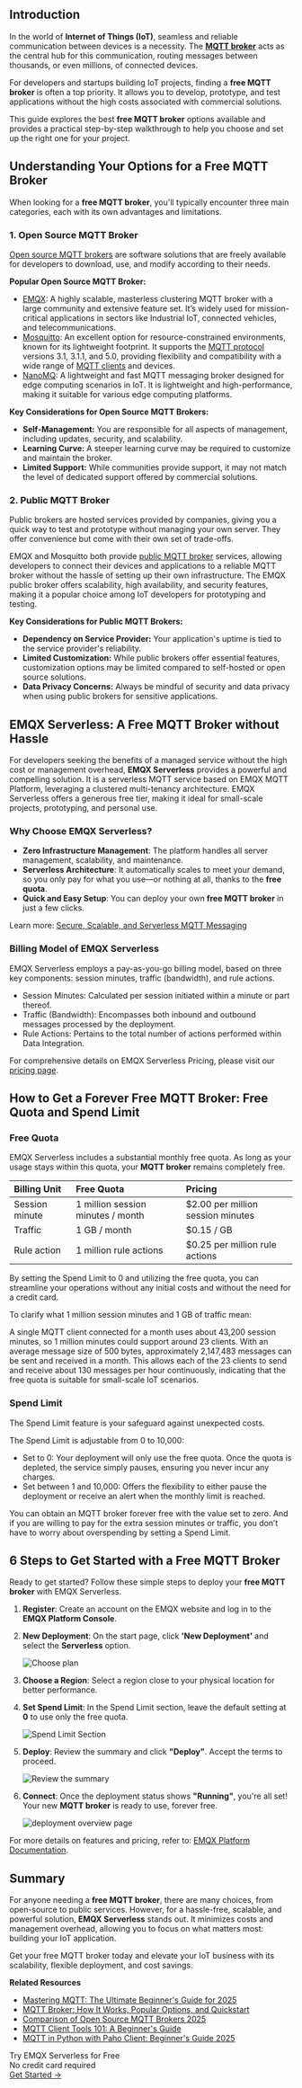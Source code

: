 ## Introduction

In the world of **Internet of Things (IoT)**, seamless and reliable communication between devices is a necessity. The **[MQTT broker](https://www.emqx.com/en/blog/the-ultimate-guide-to-mqtt-broker-comparison)** acts as the central hub for this communication, routing messages between thousands, or even millions, of connected devices.

For developers and startups building IoT projects, finding a **free MQTT broker** is often a top priority. It allows you to develop, prototype, and test applications without the high costs associated with commercial solutions.

This guide explores the best **free MQTT broker** options available and provides a practical step-by-step walkthrough to help you choose and set up the right one for your project.

## Understanding Your Options for a Free MQTT Broker

When looking for a **free MQTT broker**, you'll typically encounter three main categories, each with its own advantages and limitations.

### 1. Open Source MQTT Broker

[Open source MQTT brokers](https://www.emqx.com/en/blog/a-comprehensive-comparison-of-open-source-mqtt-brokers-in-2023) are software solutions that are freely available for developers to download, use, and modify according to their needs. 

**Popular Open Source MQTT Broker:**

- [EMQX](https://github.com/emqx/emqx): A highly scalable, masterless clustering MQTT broker with a large community and extensive feature set. It’s widely used for mission-critical applications in sectors like Industrial IoT, connected vehicles, and telecommunications.
- [Mosquitto](https://www.emqx.com/en/blog/mosquitto-mqtt-broker-pros-cons-tutorial-and-modern-alternatives): An excellent option for resource-constrained environments, known for its lightweight footprint. It supports the [MQTT protocol](https://www.emqx.com/en/blog/the-easiest-guide-to-getting-started-with-mqtt) versions 3.1, 3.1.1, and 5.0, providing flexibility and compatibility with a wide range of [MQTT clients](https://www.emqx.com/en/blog/mqtt-client-tools) and devices. 
- [NanoMQ](https://nanomq.io/): A lightweight and fast MQTT messaging broker designed for edge computing scenarios in IoT. It is lightweight and high-performance, making it suitable for various edge computing platforms.

**Key Considerations for Open Source MQTT Brokers:**

- **Self-Management:** You are responsible for all aspects of management, including updates, security, and scalability.
- **Learning Curve:** A steeper learning curve may be required to customize and maintain the broker.
- **Limited Support:** While communities provide support, it may not match the level of dedicated support offered by commercial solutions.

### 2. Public MQTT Broker

Public brokers are hosted services provided by companies, giving you a quick way to test and prototype without managing your own server. They offer convenience but come with their own set of trade-offs.

EMQX and Mosquitto both provide [public MQTT broker](https://www.emqx.com/en/mqtt/public-mqtt5-broker) services, allowing developers to connect their devices and applications to a reliable MQTT broker without the hassle of setting up their own infrastructure. The EMQX public broker offers scalability, high availability, and security features, making it a popular choice among IoT developers for prototyping and testing.

**Key Considerations for Public MQTT Brokers:**

- **Dependency on Service Provider:** Your application's uptime is tied to the service provider's reliability.
- **Limited Customization:** While public brokers offer essential features, customization options may be limited compared to self-hosted or open source solutions.
- **Data Privacy Concerns:** Always be mindful of security and data privacy when using public brokers for sensitive applications.

## EMQX Serverless: A Free MQTT Broker without Hassle

For developers seeking the benefits of a managed service without the high cost or management overhead, **EMQX Serverless** provides a powerful and compelling solution. It is a serverless MQTT service based on EMQX MQTT Platform, leveraging a clustered multi-tenancy architecture. EMQX Serverless offers a generous free tier, making it ideal for small-scale projects, prototyping, and personal use.

### Why Choose EMQX Serverless?

- **Zero Infrastructure Management**: The platform handles all server management, scalability, and maintenance.
- **Serverless Architecture**: It automatically scales to meet your demand, so you only pay for what you use—or nothing at all, thanks to the **free quota**.
- **Quick and Easy Setup**: You can deploy your own **free MQTT broker** in just a few clicks.

Learn more: [Secure, Scalable, and Serverless MQTT Messaging](https://www.emqx.com/en/cloud/serverless-mqtt) 

### Billing Model of EMQX Serverless

EMQX Serverless employs a pay-as-you-go billing model, based on three key components: session minutes, traffic (bandwidth), and rule actions.

- Session Minutes: Calculated per session initiated within a minute or part thereof.
- Traffic (Bandwidth): Encompasses both inbound and outbound messages processed by the deployment.
- Rule Actions: Pertains to the total number of actions performed within Data Integration.

For comprehensive details on EMQX Serverless Pricing, please visit our [pricing page](https://www.emqx.com/en/pricing).

## How to Get a Forever Free MQTT Broker: Free Quota and Spend Limit

### Free Quota

EMQX Serverless includes a substantial monthly free quota. As long as your usage stays within this quota, your **MQTT broker** remains completely free.

| **Billing Unit** | **Free Quota**                    | **Pricing**                       |
| :--------------- | :-------------------------------- | :-------------------------------- |
| Session minute   | 1 million session minutes / month | $2.00 per million session minutes |
| Traffic          | 1 GB / month                      | $0.15 / GB                        |
| Rule action      | 1 million rule actions            | $0.25 per million rule actions    |

By setting the Spend Limit to 0 and utilizing the free quota, you can streamline your operations without any initial costs and without the need for a credit card.

To clarify what 1 million session minutes and 1 GB of traffic mean: 

A single MQTT client connected for a month uses about 43,200 session minutes, so 1 million minutes could support around 23 clients. With an average message size of 500 bytes, approximately 2,147,483 messages can be sent and received in a month. This allows each of the 23 clients to send and receive about 130 messages per hour continuously, indicating that the free quota is suitable for small-scale IoT scenarios.

### Spend Limit

The Spend Limit feature is your safeguard against unexpected costs. 

The Spend Limit is adjustable from 0 to 10,000:

- Set to 0: Your deployment will only use the free quota. Once the quota is depleted, the service simply pauses, ensuring you never incur any charges.
- Set between 1 and 10,000: Offers the flexibility to either pause the deployment or receive an alert when the monthly limit is reached.

You can obtain an MQTT broker forever free with the value set to zero. And if you are willing to pay for the extra session minutes or traffic, you don’t have to worry about overspending by setting a Spend Limit.

## 6 Steps to Get Started with a Free MQTT Broker

Ready to get started? Follow these simple steps to deploy your **free MQTT broker** with EMQX Serverless.

1. **Register**: Create an account on the EMQX website and log in to the **EMQX Platform Console**.

2. **New Deployment**: On the start page, click **'New Deployment'** and select the **Serverless** option.

   ![Choose plan](https://assets.emqx.com/images/5c34405e61e6c334954d5cb5d47ffce3.png)

3. **Choose a Region**: Select a region close to your physical location for better performance.

4. **Set Spend Limit**: In the Spend Limit section, leave the default setting at **0** to use only the free quota.

   ![Spend Limit Section](https://assets.emqx.com/images/23423ec9aed85dd01f2f9378d1057349.png)

5. **Deploy**: Review the summary and click **"Deploy"**. Accept the terms to proceed.

   ![Review the summary](https://assets.emqx.com/images/1e5f48101776d0962844ed3b3ab834ed.png)

6. **Connect**: Once the deployment status shows **"Running"**, you're all set! Your new **MQTT broker** is ready to use, forever free.

   ![deployment overview page](https://assets.emqx.com/images/f52c2ed8f5ac7ac9093d67eac6840522.png)

For more details on features and pricing, refer to: [EMQX Platform Documentation](https://docs.emqx.com/en/cloud/latest/).

## Summary

For anyone needing a **free MQTT broker**, there are many choices, from open-source to public services. However, for a hassle-free, scalable, and powerful solution, **EMQX Serverless** stands out. It minimizes costs and management overhead, allowing you to focus on what matters most: building your IoT application.

Get your free MQTT broker today and elevate your IoT business with its scalability, flexible deployment, and cost savings.

**Related Resources**

- [Mastering MQTT: The Ultimate Beginner's Guide for 2025](https://www.emqx.com/en/blog/the-easiest-guide-to-getting-started-with-mqtt)
- [MQTT Broker: How It Works, Popular Options, and Quickstart](https://www.emqx.com/en/blog/the-ultimate-guide-to-mqtt-broker-comparison)
- [Comparison of Open Source MQTT Brokers 2025](https://www.emqx.com/en/blog/a-comprehensive-comparison-of-open-source-mqtt-brokers-in-2023)
- [MQTT Client Tools 101: A Beginner's Guide](https://www.emqx.com/en/blog/mqtt-client-tools)
- [MQTT in Python with Paho Client: Beginner's Guide 2025](https://www.emqx.com/en/blog/how-to-use-mqtt-in-python)



<section class="promotion">
    <div>
        Try EMQX Serverless for Free
        <div>No credit card required</div>
    </div>
    <a href="https://accounts.emqx.com/signup?continue=https://cloud-intl.emqx.com/console/deployments/0?oper=new" class="button is-gradient">Get Started →</a>
</section>
